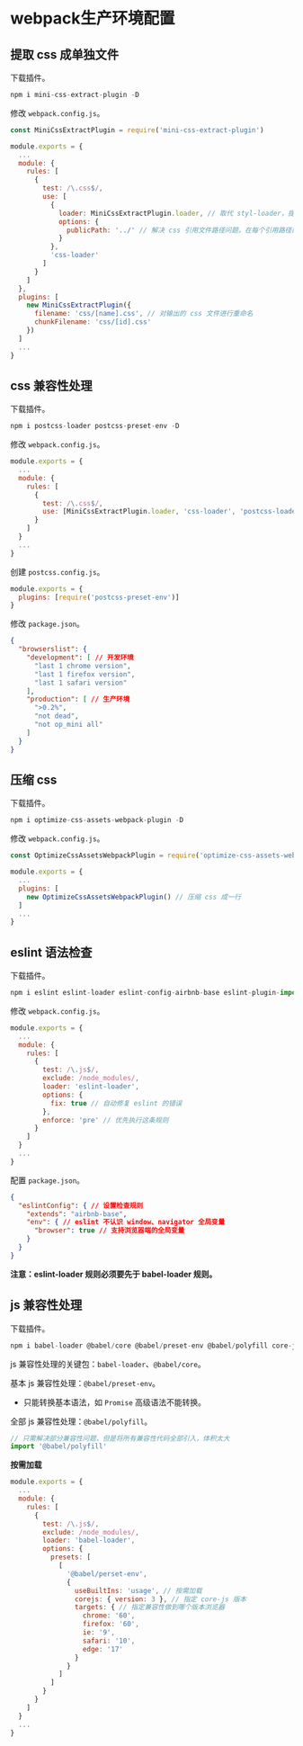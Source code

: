 # webpack生产环境配置

## 提取 css 成单独文件

下载插件。

```js
npm i mini-css-extract-plugin -D
```

修改 `webpack.config.js`。

```js
const MiniCssExtractPlugin = require('mini-css-extract-plugin')

module.exports = {
  ...
  module: {
    rules: [
      {
        test: /\.css$/,
        use: [
          {
            loader: MiniCssExtractPlugin.loader, // 取代 styl-loader，提取 js 中的 css 成单独文件
            options: {
              publicPath: '../' // 解决 css 引用文件路径问题，在每个引用路径前面加上../
            }
          },
          'css-loader'
        ]
      }
    ]
  },
  plugins: [
    new MiniCssExtractPlugin({
      filename: 'css/[name].css', // 对输出的 css 文件进行重命名
      chunkFilename: 'css/[id].css'
    })
  ]
  ...
}
```

## css 兼容性处理

下载插件。

```js
npm i postcss-loader postcss-preset-env -D
```

修改 `webpack.config.js`。

```js
module.exports = {
  ...
  module: {
    rules: [
      {
        test: /\.css$/,
        use: [MiniCssExtractPlugin.loader, 'css-loader', 'postcss-loader']
      }
    ]
  }
  ...
}
```

创建 `postcss.config.js`。

```js
module.exports = {
  plugins: [require('postcss-preset-env')]
}
```

修改 `package.json`。

```json
{
  "browserslist": {
    "development": [ // 开发环境
      "last 1 chrome version",
      "last 1 firefox version",
      "last 1 safari version"
    ],
    "production": [ // 生产环境
      ">0.2%",
      "not dead",
      "not op_mini all"
    ]
  }
}
```

## 压缩 css

下载插件。

```js
npm i optimize-css-assets-webpack-plugin -D
```

修改 `webpack.config.js`。

```js
const OptimizeCssAssetsWebpackPlugin = require('optimize-css-assets-webpack-plugin')

module.exports = {
  ...
  plugins: [
    new OptimizeCssAssetsWebpackPlugin() // 压缩 css 成一行
  ]
  ...
}
```

## eslint 语法检查

下载插件。

```js
npm i eslint eslint-loader eslint-config-airbnb-base eslint-plugin-import -D
```

修改 `webpack.config.js`。

```js
module.exports = {
  ...
  module: {
    rules: [
      {
        test: /\.js$/,
        exclude: /node_modules/,
        loader: 'eslint-loader',
        options: {
          fix: true // 自动修复 eslint 的错误
        },
        enforce: 'pre' // 优先执行这条规则
      }
    ]
  }
  ...
}
```

配置 `package.json`。

```json
{
  "eslintConfig": { // 设置检查规则
    "extends": "airbnb-base",
    "env": { // eslint 不认识 window、navigator 全局变量
      "browser": true // 支持浏览器端的全局变量
    }
  }
}
```

**注意：eslint-loader 规则必须要先于 babel-loader 规则。**

## js 兼容性处理

下载插件。

```js
npm i babel-loader @babel/core @babel/preset-env @babel/polyfill core-js -D
```

js 兼容性处理的关键包：`babel-loader`、`@babel/core`。

基本 js 兼容性处理：`@babel/preset-env`。

- 只能转换基本语法，如 `Promise` 高级语法不能转换。

全部 js 兼容性处理：`@babel/polyfill`。

```js
// 只需解决部分兼容性问题，但是将所有兼容性代码全部引入，体积太大
import '@babel/polyfill'
```

**按需加载**

```js
module.exports = {
  ...
  module: {
    rules: [
      {
        test: /\.js$/,
        exclude: /node_modules/,
        loader: 'babel-loader',
        options: {
          presets: [
            [
              '@babel/perset-env',
              {
                useBuiltIns: 'usage', // 按需加载
                corejs: { version: 3 }, // 指定 core-js 版本
                targets: { // 指定兼容性做到哪个版本浏览器
                  chrome: '60',
                  firefox: '60',
                  ie: '9',
                  safari: '10',
                  edge: '17'
                }
              }
            ]
          ]
        }
      }
    ]
  }
  ...
}
```

